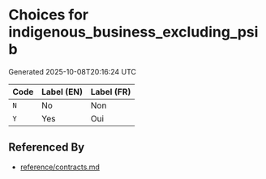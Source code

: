 # Choices for indigenous_business_excluding_psib

Generated 2025-10-08T20:16:24 UTC

| Code | Label (EN) | Label (FR) |
|------|------------|------------|
| `N` | No | Non |
| `Y` | Yes | Oui |


## Referenced By

- [reference/contracts.md](../reference/contracts.md)
